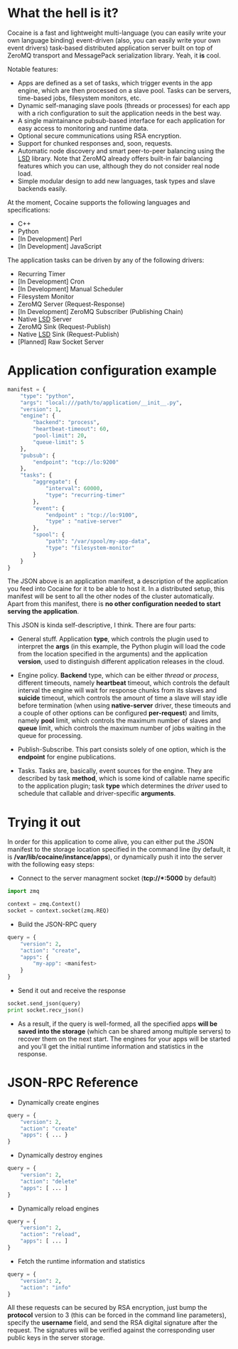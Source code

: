 What the hell is it?
====================

Cocaine is a fast and lightweight multi-language (you can easily write your own language binding) event-driven (also, you can easily write your own event drivers) task-based distributed application server built on top of ZeroMQ transport and MessagePack serialization library. Yeah, it __is__ cool.

Notable features:

* Apps are defined as a set of tasks, which trigger events in the app engine, which are then processed on a slave pool. Tasks can be servers, time-based jobs, filesystem monitors, etc.
* Dynamic self-managing slave pools (threads or processes) for each app with a rich configuration to suit the application needs in the best way.
* A single maintainance pubsub-based interface for each application for easy access to monitoring and runtime data.
* Optional secure communications using RSA encryption.
* Support for chunked responses and, soon, requests.
* Automatic node discovery and smart peer-to-peer balancing using the [LSD](https://github.com/tinybit/lsd) library. Note that ZeroMQ already offers built-in fair balancing features which you can use, although they do not consider real node load.
* Simple modular design to add new languages, task types and slave backends easily.

At the moment, Cocaine supports the following languages and specifications:

* C++
* Python
* [In Development] Perl
* [In Development] JavaScript

The application tasks can be driven by any of the following drivers:

* Recurring Timer
* [In Development] Cron
* [In Development] Manual Scheduler
* Filesystem Monitor
* ZeroMQ Server (Request-Response)
* [In Development] ZeroMQ Subscriber (Publishing Chain)
* Native [LSD](https://github.com/tinybit/lsd) Server
* ZeroMQ Sink (Request-Publish)
* Native [LSD](https://github.com/tinybiy/lsd) Sink (Request-Publish)
* [Planned] Raw Socket Server

Application configuration example
=================================

```python
manifest = {
    "type": "python",
    "args": "local:///path/to/application/__init__.py",
    "version": 1,
    "engine": {
        "backend": "process",
        "heartbeat-timeout": 60,
        "pool-limit": 20,
        "queue-limit": 5
    },
    "pubsub": {
        "endpoint": "tcp://lo:9200"
    },
    "tasks": {
        "aggregate": {
            "interval": 60000,
            "type": "recurring-timer"
        },
        "event": {
            "endpoint" : "tcp://lo:9100",
            "type" : "native-server"
        },
        "spool": {
            "path": "/var/spool/my-app-data",
            "type": "filesystem-monitor"
        }
    }
}
```

The JSON above is an application manifest, a description of the application you feed into Cocaine for it to be able to host it. In a distributed setup, this manifest will be sent to all the other nodes of the cluster automatically. Apart from this manifest, there is __no other configuration needed to start serving the application__.

This JSON is kinda self-descriptive, I think. There are four parts:

* General stuff. Application __type__, which controls the plugin used to interpret the __args__ (in this example, the Python plugin will load the code from the location specified in the arguments) and the application __version__, used to distinguish different application releases in the cloud.

* Engine policy. __Backend__ type, which can be either _thread_ or _process_, different timeouts, namely __heartbeat__ timeout, which controls the default interval the engine will wait for response chunks from its slaves and __suicide__ timeout, which controls the amount of time a slave will stay idle before termination (when using __native-server__ driver, these timeouts and a couple of other options can be configured __per-request__) and limits, namely __pool__ limit, which controls the maximum number of slaves and __queue__ limit, which controls the maximum number of jobs waiting in the queue for processing.

* Publish-Subscribe. This part consists solely of one option, which is the __endpoint__ for engine publications.
 
* Tasks. Tasks are, basically, event sources for the engine. They are described by task __method__, which is some kind of callable name specific to the application plugin; task __type__ which determines the _driver_ used to schedule that callable and driver-specific __arguments__.

Trying it out
=============

In order for this application to come alive, you can either put the JSON manifest to the storage location specified in the command line (by default, it is __/var/lib/cocaine/instance/apps__), or dynamically push it into the server with the following easy steps:

* Connect to the server managment socket (__tcp://*:5000__ by default)

```python
import zmq

context = zmq.Context()
socket = context.socket(zmq.REQ)
```

* Build the JSON-RPC query

```python
query = {
    "version": 2,
    "action": "create",
    "apps": {
        "my-app": <manifest>
    }
}
```

* Send it out and receive the response

```python
socket.send_json(query)
print socket.recv_json()
```

* As a result, if the query is well-formed, all the specified apps __will be saved into the storage__ (which can be shared among multiple servers) to recover them on the next start. The engines for your apps will be started and you'll get the initial runtime information and statistics in the response.

JSON-RPC Reference
==================

* Dynamically create engines

```python
query = {
    "version": 2,
    "action": "create"
    "apps": { ... }
}
```

* Dynamically destroy engines

```python
query = {
    "version": 2,
    "action": "delete"
    "apps": [ ... ]
}
```

* Dynamically reload engines

```python
query = {
    "version": 2,
    "action": "reload",
    "apps": [ ... ]
}
```

* Fetch the runtime information and statistics

```python
query = {
    "version": 2,
    "action": "info"
}
```

All these requests can be secured by RSA encryption, just bump the __protocol__ version to 3 (this can be forced in the command line parameters), specify the __username__ field, and send the RSA digital signature after the request. The signatures will be verified against the corresponding user public keys in the server storage.
